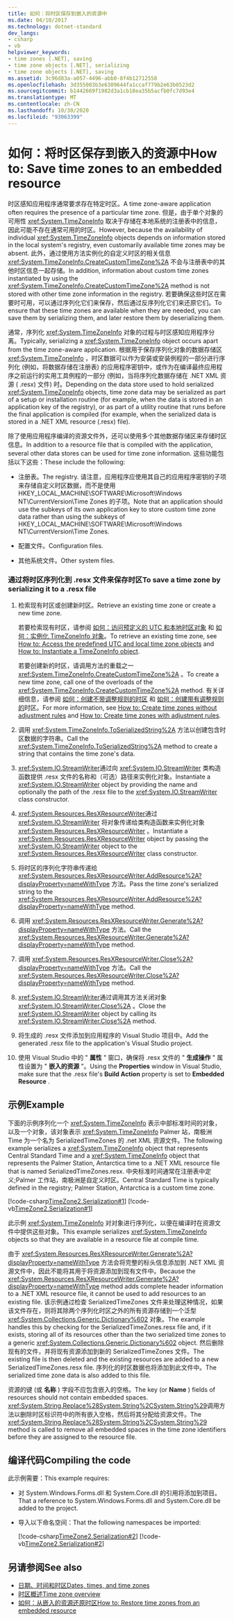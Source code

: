 ```yaml
---
title: 如何：将时区保存到嵌入的资源中
ms.date: 04/10/2017
ms.technology: dotnet-standard
dev_langs:
- csharp
- vb
helpviewer_keywords:
- time zones [.NET], saving
- time zone objects [.NET], serializing
- time zone objects [.NET], saving
ms.assetid: 3c96d83a-a057-4496-abb0-8f4b12712558
ms.openlocfilehash: 3d355003b3e6309644fa1ccaf779b2e63b0523d2
ms.sourcegitcommit: b1442669f1982d3a1cb18ea35b5acfb0fc7d93e4
ms.translationtype: MT
ms.contentlocale: zh-CN
ms.lasthandoff: 10/30/2020
ms.locfileid: "93063399"
---
```

# <a name="how-to-save-time-zones-to-an-embedded-resource"></a><span data-ttu-id="f2b5d-102">如何：将时区保存到嵌入的资源中</span><span class="sxs-lookup"><span data-stu-id="f2b5d-102">How to: Save time zones to an embedded resource</span></span>

<span data-ttu-id="f2b5d-103">时区感知应用程序通常要求存在特定时区。</span><span class="sxs-lookup"><span data-stu-id="f2b5d-103">A time zone-aware application often requires the presence of a particular time zone.</span></span> <span data-ttu-id="f2b5d-104">但是，由于单个对象的可用性 <xref:System.TimeZoneInfo> 取决于存储在本地系统的注册表中的信息，因此可能不存在通常可用的时区。</span><span class="sxs-lookup"><span data-stu-id="f2b5d-104">However, because the availability of individual <xref:System.TimeZoneInfo> objects depends on information stored in the local system's registry, even customarily available time zones may be absent.</span></span> <span data-ttu-id="f2b5d-105">此外，通过使用方法实例化的自定义时区的相关信息 <xref:System.TimeZoneInfo.CreateCustomTimeZone%2A> 不会与注册表中的其他时区信息一起存储。</span><span class="sxs-lookup"><span data-stu-id="f2b5d-105">In addition, information about custom time zones instantiated by using the <xref:System.TimeZoneInfo.CreateCustomTimeZone%2A> method is not stored with other time zone information in the registry.</span></span> <span data-ttu-id="f2b5d-106">若要确保这些时区在需要时可用，可以通过序列化它们来保存，然后通过反序列化它们来还原它们。</span><span class="sxs-lookup"><span data-stu-id="f2b5d-106">To ensure that these time zones are available when they are needed, you can save them by serializing them, and later restore them by deserializing them.</span></span>

<span data-ttu-id="f2b5d-107">通常，序列化 <xref:System.TimeZoneInfo> 对象的过程与时区感知应用程序分离。</span><span class="sxs-lookup"><span data-stu-id="f2b5d-107">Typically, serializing a <xref:System.TimeZoneInfo> object occurs apart from the time zone-aware application.</span></span> <span data-ttu-id="f2b5d-108">根据用于保存序列化对象的数据存储区 <xref:System.TimeZoneInfo> ，时区数据可以作为安装或安装例程的一部分进行序列化 (例如，将数据存储在注册表) 的应用程序密钥中，或作为在编译最终应用程序之前运行的实用工具例程的一部分 (例如，当将序列化数据存储在 .NET XML 资源 ( .resx) 文件) 时。</span><span class="sxs-lookup"><span data-stu-id="f2b5d-108">Depending on the data store used to hold serialized <xref:System.TimeZoneInfo> objects, time zone data may be serialized as part of a setup or installation routine (for example, when the data is stored in an application key of the registry), or as part of a utility routine that runs before the final application is compiled (for example, when the serialized data is stored in a .NET XML resource (.resx) file).</span></span>

<span data-ttu-id="f2b5d-109">除了使用应用程序编译的资源文件外，还可以使用多个其他数据存储区来存储时区信息。</span><span class="sxs-lookup"><span data-stu-id="f2b5d-109">In addition to a resource file that is compiled with the application, several other data stores can be used for time zone information.</span></span> <span data-ttu-id="f2b5d-110">这些功能包括以下这些：</span><span class="sxs-lookup"><span data-stu-id="f2b5d-110">These include the following:</span></span>

- <span data-ttu-id="f2b5d-111">注册表。</span><span class="sxs-lookup"><span data-stu-id="f2b5d-111">The registry.</span></span> <span data-ttu-id="f2b5d-112">请注意，应用程序应使用其自己的应用程序密钥的子项来存储自定义时区数据，而不是使用 HKEY_LOCAL_MACHINE\SOFTWARE\Microsoft\Windows NT\CurrentVersion\Time Zones 的子项。</span><span class="sxs-lookup"><span data-stu-id="f2b5d-112">Note that an application should use the subkeys of its own application key to store custom time zone data rather than using the subkeys of HKEY_LOCAL_MACHINE\SOFTWARE\Microsoft\Windows NT\CurrentVersion\Time Zones.</span></span>

- <span data-ttu-id="f2b5d-113">配置文件。</span><span class="sxs-lookup"><span data-stu-id="f2b5d-113">Configuration files.</span></span>

- <span data-ttu-id="f2b5d-114">其他系统文件。</span><span class="sxs-lookup"><span data-stu-id="f2b5d-114">Other system files.</span></span>

### <a name="to-save-a-time-zone-by-serializing-it-to-a-resx-file"></a><span data-ttu-id="f2b5d-115">通过将时区序列化到 .resx 文件来保存时区</span><span class="sxs-lookup"><span data-stu-id="f2b5d-115">To save a time zone by serializing it to a .resx file</span></span>

1. <span data-ttu-id="f2b5d-116">检索现有时区或创建新时区。</span><span class="sxs-lookup"><span data-stu-id="f2b5d-116">Retrieve an existing time zone or create a new time zone.</span></span>

   <span data-ttu-id="f2b5d-117">若要检索现有时区，请参阅 [如何：访问预定义的 UTC 和本地时区对象](access-utc-and-local.md) 和 [如何：实例化 TimeZoneInfo 对象](instantiate-time-zone-info.md)。</span><span class="sxs-lookup"><span data-stu-id="f2b5d-117">To retrieve an existing time zone, see [How to: Access the predefined UTC and local time zone objects](access-utc-and-local.md) and [How to: Instantiate a TimeZoneInfo object](instantiate-time-zone-info.md).</span></span>

   <span data-ttu-id="f2b5d-118">若要创建新的时区，请调用方法的重载之一 <xref:System.TimeZoneInfo.CreateCustomTimeZone%2A> 。</span><span class="sxs-lookup"><span data-stu-id="f2b5d-118">To create a new time zone, call one of the overloads of the <xref:System.TimeZoneInfo.CreateCustomTimeZone%2A> method.</span></span> <span data-ttu-id="f2b5d-119">有关详细信息，请参阅 [如何：创建不带调整规则的时区](create-time-zones-without-adjustment-rules.md) 和 [如何：创建带有调整规则的](create-time-zones-with-adjustment-rules.md)时区。</span><span class="sxs-lookup"><span data-stu-id="f2b5d-119">For more information, see [How to: Create time zones without adjustment rules](create-time-zones-without-adjustment-rules.md) and [How to: Create time zones with adjustment rules](create-time-zones-with-adjustment-rules.md).</span></span>

2. <span data-ttu-id="f2b5d-120">调用 <xref:System.TimeZoneInfo.ToSerializedString%2A> 方法以创建包含时区数据的字符串。</span><span class="sxs-lookup"><span data-stu-id="f2b5d-120">Call the <xref:System.TimeZoneInfo.ToSerializedString%2A> method to create a string that contains the time zone's data.</span></span>

3. <span data-ttu-id="f2b5d-121"><xref:System.IO.StreamWriter>通过向 <xref:System.IO.StreamWriter> 类构造函数提供 .resx 文件的名称和（可选）路径来实例化对象。</span><span class="sxs-lookup"><span data-stu-id="f2b5d-121">Instantiate a <xref:System.IO.StreamWriter> object by providing the name and optionally the path of the .resx file to the <xref:System.IO.StreamWriter> class constructor.</span></span>

4. <span data-ttu-id="f2b5d-122"><xref:System.Resources.ResXResourceWriter>通过 <xref:System.IO.StreamWriter> 将对象传递给类构造函数来实例化对象 <xref:System.Resources.ResXResourceWriter> 。</span><span class="sxs-lookup"><span data-stu-id="f2b5d-122">Instantiate a <xref:System.Resources.ResXResourceWriter> object by passing the <xref:System.IO.StreamWriter> object to the <xref:System.Resources.ResXResourceWriter> class constructor.</span></span>

5. <span data-ttu-id="f2b5d-123">将时区的序列化字符串传递给 <xref:System.Resources.ResXResourceWriter.AddResource%2A?displayProperty=nameWithType> 方法。</span><span class="sxs-lookup"><span data-stu-id="f2b5d-123">Pass the time zone's serialized string to the <xref:System.Resources.ResXResourceWriter.AddResource%2A?displayProperty=nameWithType> method.</span></span>

6. <span data-ttu-id="f2b5d-124">调用 <xref:System.Resources.ResXResourceWriter.Generate%2A?displayProperty=nameWithType> 方法。</span><span class="sxs-lookup"><span data-stu-id="f2b5d-124">Call the <xref:System.Resources.ResXResourceWriter.Generate%2A?displayProperty=nameWithType> method.</span></span>

7. <span data-ttu-id="f2b5d-125">调用 <xref:System.Resources.ResXResourceWriter.Close%2A?displayProperty=nameWithType> 方法。</span><span class="sxs-lookup"><span data-stu-id="f2b5d-125">Call the <xref:System.Resources.ResXResourceWriter.Close%2A?displayProperty=nameWithType> method.</span></span>

8. <span data-ttu-id="f2b5d-126"><xref:System.IO.StreamWriter>通过调用其方法关闭对象 <xref:System.IO.StreamWriter.Close%2A> 。</span><span class="sxs-lookup"><span data-stu-id="f2b5d-126">Close the <xref:System.IO.StreamWriter> object by calling its <xref:System.IO.StreamWriter.Close%2A> method.</span></span>

9. <span data-ttu-id="f2b5d-127">将生成的 .resx 文件添加到应用程序的 Visual Studio 项目中。</span><span class="sxs-lookup"><span data-stu-id="f2b5d-127">Add the generated .resx file to the application's Visual Studio project.</span></span>

10. <span data-ttu-id="f2b5d-128">使用 Visual Studio 中的 " **属性** " 窗口，确保将 .resx 文件的 " **生成操作** " 属性设置为 " **嵌入的资源** "。</span><span class="sxs-lookup"><span data-stu-id="f2b5d-128">Using the **Properties** window in Visual Studio, make sure that the .resx file's **Build Action** property is set to **Embedded Resource** .</span></span>

## <a name="example"></a><span data-ttu-id="f2b5d-129">示例</span><span class="sxs-lookup"><span data-stu-id="f2b5d-129">Example</span></span>

<span data-ttu-id="f2b5d-130">下面的示例序列化一个 <xref:System.TimeZoneInfo> 表示中部标准时间的对象，以及一个对象，该对象表示 <xref:System.TimeZoneInfo> Palmer 站，南极洲 Time 为一个名为 SerializedTimeZones 的 .net XML 资源文件。</span><span class="sxs-lookup"><span data-stu-id="f2b5d-130">The following example serializes a <xref:System.TimeZoneInfo> object that represents Central Standard Time and a <xref:System.TimeZoneInfo> object that represents the Palmer Station, Antarctica time to a .NET XML resource file that is named SerializedTimeZones.resx.</span></span> <span data-ttu-id="f2b5d-131">中央标准时间通常在注册表中定义;Palmer 工作站，南极洲是自定义时区。</span><span class="sxs-lookup"><span data-stu-id="f2b5d-131">Central Standard Time is typically defined in the registry; Palmer Station, Antarctica is a custom time zone.</span></span>

[!code-csharp[TimeZone2.Serialization#1](../../../samples/snippets/csharp/VS_Snippets_CLR/TimeZone2.Serialization/cs/SerializeTimeZoneData.cs#1)]
[!code-vb[TimeZone2.Serialization#1](../../../samples/snippets/visualbasic/VS_Snippets_CLR/TimeZone2.Serialization/vb/SerializeTimeZoneData.vb#1)]

<span data-ttu-id="f2b5d-132">此示例 <xref:System.TimeZoneInfo> 对对象进行序列化，以便在编译时在资源文件中提供这些对象。</span><span class="sxs-lookup"><span data-stu-id="f2b5d-132">This example serializes <xref:System.TimeZoneInfo> objects so that they are available in a resource file at compile time.</span></span>

<span data-ttu-id="f2b5d-133">由于 <xref:System.Resources.ResXResourceWriter.Generate%2A?displayProperty=nameWithType> 方法会将完整的标头信息添加到 .NET XML 资源文件中，因此不能将其用于将资源添加到现有文件中。</span><span class="sxs-lookup"><span data-stu-id="f2b5d-133">Because the <xref:System.Resources.ResXResourceWriter.Generate%2A?displayProperty=nameWithType> method adds complete header information to a .NET XML resource file, it cannot be used to add resources to an existing file.</span></span> <span data-ttu-id="f2b5d-134">该示例通过检查 SerializedTimeZones 文件来处理这种情况，如果该文件存在，则将其除两个序列化时区之外的所有资源存储到一个泛型 <xref:System.Collections.Generic.Dictionary%602> 对象。</span><span class="sxs-lookup"><span data-stu-id="f2b5d-134">The example handles this by checking for the SerializedTimeZones.resx file and, if it exists, storing all of its resources other than the two serialized time zones to a generic <xref:System.Collections.Generic.Dictionary%602> object.</span></span> <span data-ttu-id="f2b5d-135">然后删除现有的文件，并将现有资源添加到新的 SerializedTimeZones 文件。</span><span class="sxs-lookup"><span data-stu-id="f2b5d-135">The existing file is then deleted and the existing resources are added to a new SerializedTimeZones.resx file.</span></span> <span data-ttu-id="f2b5d-136">序列化的时区数据也将添加到此文件中。</span><span class="sxs-lookup"><span data-stu-id="f2b5d-136">The serialized time zone data is also added to this file.</span></span>

<span data-ttu-id="f2b5d-137">资源的键 (或 **名称** ) 字段不应包含嵌入的空格。</span><span class="sxs-lookup"><span data-stu-id="f2b5d-137">The key (or **Name** ) fields of resources should not contain embedded spaces.</span></span> <span data-ttu-id="f2b5d-138"><xref:System.String.Replace%28System.String%2CSystem.String%29>调用方法以删除时区标识符中的所有嵌入空格，然后将其分配给资源文件。</span><span class="sxs-lookup"><span data-stu-id="f2b5d-138">The <xref:System.String.Replace%28System.String%2CSystem.String%29> method is called to remove all embedded spaces in the time zone identifiers before they are assigned to the resource file.</span></span>

## <a name="compiling-the-code"></a><span data-ttu-id="f2b5d-139">编译代码</span><span class="sxs-lookup"><span data-stu-id="f2b5d-139">Compiling the code</span></span>

<span data-ttu-id="f2b5d-140">此示例需要：</span><span class="sxs-lookup"><span data-stu-id="f2b5d-140">This example requires:</span></span>

- <span data-ttu-id="f2b5d-141">对 System.Windows.Forms.dll 和 System.Core.dll 的引用将添加到项目。</span><span class="sxs-lookup"><span data-stu-id="f2b5d-141">That a reference to System.Windows.Forms.dll and System.Core.dll be added to the project.</span></span>

- <span data-ttu-id="f2b5d-142">导入以下命名空间：</span><span class="sxs-lookup"><span data-stu-id="f2b5d-142">That the following namespaces be imported:</span></span>

  [!code-csharp[TimeZone2.Serialization#2](../../../samples/snippets/csharp/VS_Snippets_CLR/TimeZone2.Serialization/cs/SerializeTimeZoneData.cs#2)]
  [!code-vb[TimeZone2.Serialization#2](../../../samples/snippets/visualbasic/VS_Snippets_CLR/TimeZone2.Serialization/vb/SerializeTimeZoneData.vb#2)]

## <a name="see-also"></a><span data-ttu-id="f2b5d-143">另请参阅</span><span class="sxs-lookup"><span data-stu-id="f2b5d-143">See also</span></span>

- [<span data-ttu-id="f2b5d-144">日期、时间和时区</span><span class="sxs-lookup"><span data-stu-id="f2b5d-144">Dates, times, and time zones</span></span>](index.md)
- [<span data-ttu-id="f2b5d-145">时区概述</span><span class="sxs-lookup"><span data-stu-id="f2b5d-145">Time zone overview</span></span>](time-zone-overview.md)
- [<span data-ttu-id="f2b5d-146">如何：从嵌入的资源还原时区</span><span class="sxs-lookup"><span data-stu-id="f2b5d-146">How to: Restore time zones from an embedded resource</span></span>](restore-time-zones-from-an-embedded-resource.md)
